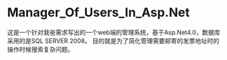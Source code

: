 # Manager_Of_Users_In_Asp.Net
这是一个针对我爸需求写出的一个web端的管理系统，基于Asp.Net4.0，数据库采用的是SQL SERVER 2008。
目的就是为了简化管理需要邮寄的发票地址时的操作时候搜索复杂问题。

